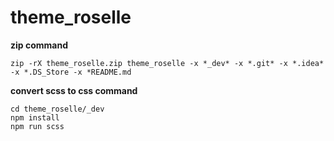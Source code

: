 # theme_roselle

**zip command**
```
zip -rX theme_roselle.zip theme_roselle -x *_dev* -x *.git* -x *.idea* -x *.DS_Store -x *README.md
```


**convert scss to css command** 
```
cd theme_roselle/_dev
npm install
npm run scss
```
